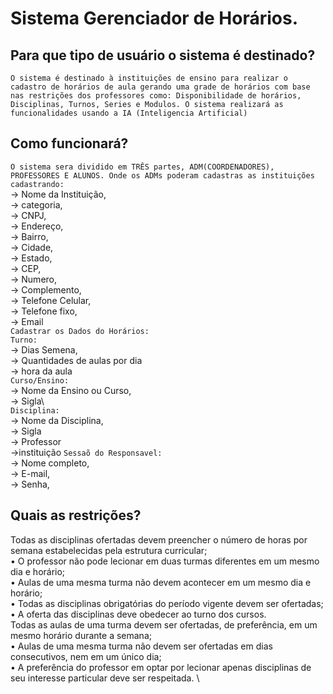 #  Sistema Gerenciador de Horários.


## Para que tipo de usuário o sistema é destinado?

  `O sistema é destinado à instituições de ensino para realizar o cadastro de horários de aula gerando uma grade de horários com base nas restrições dos professores como: Disponibilidade de horários, Disciplinas, Turnos, Series e Modulos. O sistema realizará as funcionalidades usando a IA (Inteligencia Artificial) `

## Como funcionará?
  `O sistema sera dividido em TRÊS partes, ADM(COORDENADORES), PROFESSORES E ALUNOS. Onde os ADMs poderam cadastras as instituições cadastrando:` \
     -> Nome da Instituição,\
     -> categoria,\
     -> CNPJ,\
     -> Endereço,\
     -> Bairro,\
     -> Cidade,\
     -> Estado,\
     -> CEP,\
     -> Numero,\
     -> Complemento,\
     -> Telefone Celular,\
     -> Telefone fixo,\
     -> Email\
`Cadastrar os Dados do Horários:`\
     `Turno:`\
          -> Dias Semena,\
          -> Quantidades de aulas por dia\
          -> hora da aula\
      `Curso/Ensino:`\
          -> Nome da Ensino ou Curso,\
          -> Sigla\   
      `Disciplina:`\
          -> Nome da Disciplina,\
          -> Sigla\
          -> Professor\
          ->instituição
`Sessaõ do Responsavel:`\
     -> Nome completo,\
     -> E-mail,\
     -> Senha,
## Quais as restrições?
Todas as disciplinas ofertadas devem preencher o número de horas por
semana estabelecidas pela estrutura curricular;\
• O professor não pode lecionar em duas turmas diferentes em um mesmo dia
e horário;\
• Aulas de uma mesma turma não devem acontecer em um mesmo dia e
horário;\
• Todas as disciplinas obrigatórias do período vigente devem ser ofertadas;\
• A oferta das disciplinas deve obedecer ao turno dos cursos. \
Todas as aulas de uma turma devem ser ofertadas, de preferência, em um
mesmo horário durante a semana;\
• Aulas de uma mesma turma não devem ser ofertadas em dias consecutivos,
nem em um único dia;\
• A preferência do professor em optar por lecionar apenas disciplinas de seu
interesse particular deve ser respeitada. \